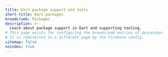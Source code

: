 ```yaml
---
title: Dart package support and tools
short-title: Dart packages
breadcrumb: Packages
description: >-
  Learn about package support in Dart and supporting tooling.
# This page exists for configuring the breadcrumb entries of descendants.
# It is redirected to a different page by the Firebase config.
sitemap: false
noindex: true
---
```


